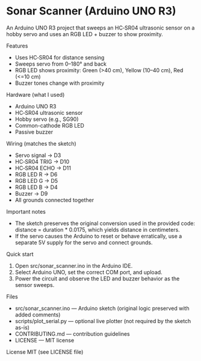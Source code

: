 # Sonar Scanner (Arduino UNO R3)

An Arduino UNO R3 project that sweeps an HC‑SR04 ultrasonic sensor on a hobby servo and uses an RGB LED + buzzer to show proximity.

Features
- Uses HC‑SR04 for distance sensing
- Sweeps servo from 0–180° and back
- RGB LED shows proximity: Green (>40 cm), Yellow (10–40 cm), Red (<=10 cm)
- Buzzer tones change with proximity

Hardware (what I used)
- Arduino UNO R3
- HC‑SR04 ultrasonic sensor
- Hobby servo (e.g., SG90)
- Common-cathode RGB LED
- Passive buzzer

Wiring (matches the sketch)
- Servo signal -> D3
- HC‑SR04 TRIG -> D10
- HC‑SR04 ECHO -> D11
- RGB LED R -> D6
- RGB LED G -> D5
- RGB LED B -> D4
- Buzzer -> D9
- All grounds connected together

Important notes
- The sketch preserves the original conversion used in the provided code: distance = duration * 0.0175, which yields distance in centimeters.
- If the servo causes the Arduino to reset or behave erratically, use a separate 5V supply for the servo and connect grounds.

Quick start
1. Open src/sonar_scanner.ino in the Arduino IDE.
2. Select Arduino UNO, set the correct COM port, and upload.
3. Power the circuit and observe the LED and buzzer behavior as the sensor sweeps.

Files
- src/sonar_scanner.ino — Arduino sketch (original logic preserved with added comments)
- scripts/plot_serial.py — optional live plotter (not required by the sketch as-is)
- CONTRIBUTING.md — contribution guidelines
- LICENSE — MIT license

License
MIT (see LICENSE file)